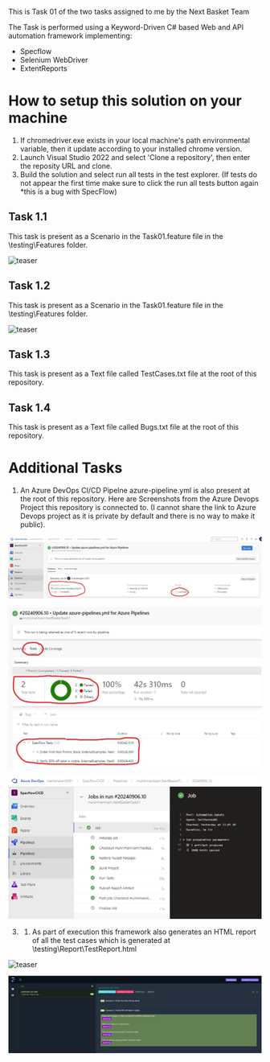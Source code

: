 This is Task 01 of the two tasks assigned to me by the Next Basket Team

The Task is performed using a Keyword-Driven C# based Web and API automation framework implementing: 
* Specflow
* Selenium WebDriver
* ExtentReports

# How to setup this solution on your machine
1. If chromedriver.exe exists in your local machine's path environmental variable, then it update according to your installed chrome version.
2. Launch Visual Studio 2022 and select 'Clone a repository', then enter the reposity URL and clone.
3. Build the solution and select run all tests in the test explorer. (If tests do not appear the first time make sure to click the run all tests button again  *this is a bug with SpecFlow)


## Task 1.1
This task is present as a Scenario in the Task01.feature file in the \testing\Features folder.

![teaser](./.images/image1.jpg)

## Task 1.2
This task is present as a Scenario in the Task01.feature file in the \testing\Features folder.

![teaser](./.images/image1.jpg)

## Task 1.3
This task is present as a Text file called TestCases.txt file at the root of this repository.
## Task 1.4
This task is present as a Text file called Bugs.txt file at the root of this repository.

# Additional Tasks
1. An Azure DevOps CI/CD Pipelne azure-pipeline.yml is also present at the root of this repository. Here are Screenshots from the Azure Devops Project this repository is connected to. (I cannot share the link to Azure Devops project as it is private by default and there is no way to make it public).

![teaser](./.images/image3.jpg)

![teaser](./.images/image4.jpg)

![teaser](./.images/image5.jpg)

3. 1. As part of execution this framework also generates an HTML report of all the test cases which is generated at \testing\Report\TestReport.html

![teaser](./.images/image2.jpg)

![teaser](./.images/image6.jpg)
